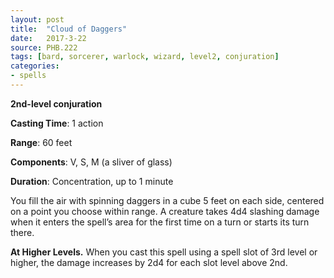 ```yaml
---
layout: post
title:  "Cloud of Daggers"
date:   2017-3-22
source: PHB.222
tags: [bard, sorcerer, warlock, wizard, level2, conjuration]
categories:
- spells
---
```


**2nd-level conjuration**

**Casting Time**: 1 action

**Range**: 60 feet

**Components**: V, S, M (a sliver of glass)

**Duration**: Concentration, up to 1 minute

You fill the air with spinning daggers in a cube 5 feet on each side, centered on a point you choose within range. A creature takes 4d4 slashing damage when it enters the spell’s area for the first time on a turn or starts its turn there. 

**At Higher Levels.** When you cast this spell using a spell slot of 3rd level or higher, the damage increases by 2d4 for each slot level above 2nd. 
